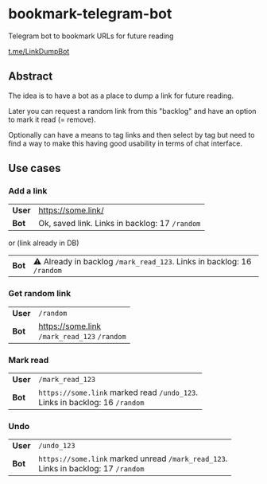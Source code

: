 # bookmark-telegram-bot

Telegram bot to bookmark URLs for future reading

[t.me/LinkDumpBot](http://t.me/LinkDumpBot)

## Abstract

The idea is to have a bot as a place to dump a link for future reading.

Later you can request a random link from this "backlog" and have an option to mark it read (= remove).

Optionally can have a means to tag links and then select by tag but need to find a way to make this having good usability in terms of chat interface.

## Use cases

### Add a link
|         |                 |
----------|------------------
**User**  |https://some.link/
**Bot**   | Ok, saved link. Links in backlog: 17 `/random`

or (link already in DB)

|         |                 |
----------|------------------
**Bot**   | ⚠️ Already in backlog `/mark_read_123`. Links in backlog: 16 `/random`

### Get random link
|         |                 |
----------|------------------
**User**  |`/random`
**Bot**   | https://some.link <BR> `/mark_read_123` `/random` 
          
### Mark read
|         |                 |
----------|------------------
**User**  |`/mark_read_123`
**Bot**   | `https://some.link` marked read `/undo_123`. <BR> Links in backlog: 16 `/random`  

### Undo
|         |                 |
----------|------------------
**User**  |`/undo_123`
**Bot**   | `https://some.link` marked unread `/mark_read_123`. <BR> Links in backlog: 17 `/random` 
